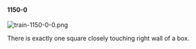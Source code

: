 #### 1150-0
![train-1150-0-0.png](https://github.com/lil-lab/nlvr/raw/master/nlvr/train/images/59/train-1150-0-0.png "train-1150-0-0.png")

There is exactly one square closely touching right wall of a box.